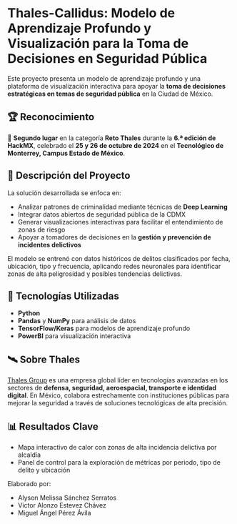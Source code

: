 # Thales-Callidus: Modelo de Aprendizaje Profundo y Visualización para la Toma de Decisiones en Seguridad Pública

Este proyecto presenta un modelo de aprendizaje profundo y una plataforma de visualización interactiva para apoyar la **toma de decisiones estratégicas en temas de seguridad pública** en la Ciudad de México.

## 🏆 Reconocimiento

🏅 **Segundo lugar** en la categoría **Reto Thales** durante la **6.ª edición de HackMX**, celebrado el **25 y 26 de octubre de 2024** en el **Tecnológico de Monterrey, Campus Estado de México**.

## 🚨 Descripción del Proyecto

La solución desarrollada se enfoca en:

- Analizar patrones de criminalidad mediante técnicas de **Deep Learning**
- Integrar datos abiertos de seguridad pública de la CDMX
- Generar visualizaciones interactivas para facilitar el entendimiento de zonas de riesgo
- Apoyar a tomadores de decisiones en la **gestión y prevención de incidentes delictivos**

El modelo se entrenó con datos históricos de delitos clasificados por fecha, ubicación, tipo y frecuencia, aplicando redes neuronales para identificar zonas de alta peligrosidad y posibles tendencias delictivas.

## 🧠 Tecnologías Utilizadas

- **Python**
- **Pandas** y **NumPy** para análisis de datos
- **TensorFlow/Keras** para modelos de aprendizaje profundo
- **PowerBI** para visualización interactiva

## 🛰 Sobre Thales

[Thales Group](https://www.thalesgroup.com/) es una empresa global líder en tecnologías avanzadas en los sectores de **defensa, seguridad, aeroespacial, transporte e identidad digital**. En México, colabora estrechamente con instituciones públicas para mejorar la seguridad a través de soluciones tecnológicas de alta precisión.

## 📊 Resultados Clave

- Mapa interactivo de calor con zonas de alta incidencia delictiva por alcaldía
- Panel de control para la exploración de métricas por periodo, tipo de delito y ubicación


Elaborado por: 
- Alyson Melissa Sánchez Serratos
- Victor Alonzo Estevez Chávez
- Miguel Ángel Pérez Ávila
